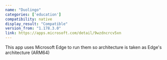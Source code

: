 ```yaml
---
name: "Duolingo"
categories: ['education']
compatibility: native
display_result: "Compatible"
version_from: "1.178.3.0"
link: https://apps.microsoft.com/detail/9wzdncrcv5xn
---
```


This app uses Microsoft Edge to run them so architecture is taken as Edge's architecture (ARM64)